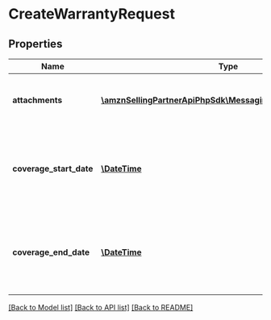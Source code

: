 # CreateWarrantyRequest

## Properties
Name | Type | Description | Notes
------------ | ------------- | ------------- | -------------
**attachments** | [**\amznSellingPartnerApiPhpSdk\Messaging\Model\Attachment[]**](Attachment.md) | Attachments to include in the message to the buyer. | [optional] 
**coverage_start_date** | [**\DateTime**](\DateTime.md) | The start date of the warranty coverage to include in the message to the buyer. | [optional] 
**coverage_end_date** | [**\DateTime**](\DateTime.md) | The end date of the warranty coverage to include in the message to the buyer. | [optional] 

[[Back to Model list]](../../README.md#documentation-for-models) [[Back to API list]](../../README.md#documentation-for-api-endpoints) [[Back to README]](../../README.md)

